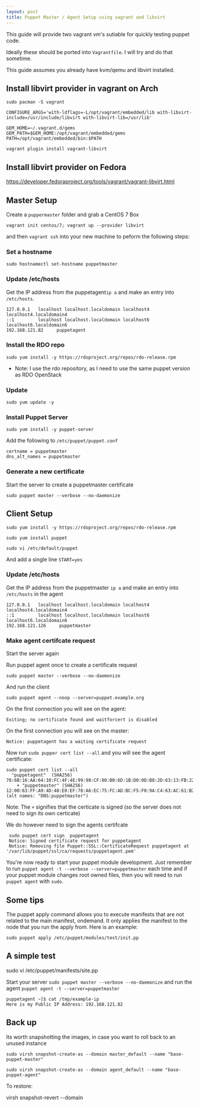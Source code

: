 ```yaml
---
layout: post
title: Puppet Master / Agent Setup using vagrant and libvirt
---
```


This guide will provide two vagrant vm's sutiable for quickly testing puppet code.

Ideally these should be ported into `Vagrantfile`. I will try and do that sometime.

This guide assumes you already have kvm/qemu and libvirt installed.

## Install libvirt provider in vagrant on Arch



```
sudo pacman -S vagrant

CONFIGURE_ARGS='with-ldflags=-L/opt/vagrant/embedded/lib with-libvirt-include=/usr/include/libvirt with-libvirt-lib=/usr/lib'

GEM_HOME=~/.vagrant.d/gems GEM_PATH=$GEM_HOME:/opt/vagrant/embedded/gems PATH=/opt/vagrant/embedded/bin:$PATH

vagrant plugin install vagrant-libvirt
```

## Install libvirt provider on Fedora

https://developer.fedoraproject.org/tools/vagrant/vagrant-libvirt.html

## Master Setup

Create a `puppermaster` folder and grab a CentOS 7 Box

`vagrant init centos/7; vagrant up --provider libvirt`

and then `vagrant ssh` into your new machine to peform the following steps:

### Set a hostname

```
sudo hostnamectl set-hostname puppetmaster
```

### Update /etc/hosts

Get the IP address from the puppetagent`ip a` and make an entry into `/etc/hosts`.

```
127.0.0.1   localhost localhost.localdomain localhost4 localhost4.localdomain4
::1         localhost localhost.localdomain localhost6 localhost6.localdomain6
192.168.121.82     puppetagent
```

### Install the RDO repo

```
sudo yum install -y https://rdoproject.org/repos/rdo-release.rpm
```
* Note: I use the rdo repository, as I need to use the same puppet version as RDO OpenStack

### Update

```
sudo yum update -y
```

### Install Puppet Server

```
sudo yum install -y puppet-server
```

Add the following to `/etc/puppet/puppet.conf`

```
certname = puppetmaster
dns_alt_names = puppetmaster
```

### Generate a new certificate

Start the server to create a puppetmaster certificate

```
sudo puppet master --verbose --no-daemonize
```

## Client Setup

```
sudo yum install -y https://rdoproject.org/repos/rdo-release.rpm
```

```
sudo yum install puppet
```

```
sudo vi /etc/default/puppet
```

And add a single line `START=yes`

### Update /etc/hosts

Get the IP address from the puppetmaster `ip a` and make an entry into `/etc/hosts` in the agent

```
127.0.0.1   localhost localhost.localdomain localhost4 localhost4.localdomain4
::1         localhost localhost.localdomain localhost6 localhost6.localdomain6
192.168.121.126     puppetmaster
```

### Make agent certifcate request


Start the server again

Run puppet agent once to create a certificate request

```
sudo puppet master --verbose --no-daemonize
```

And run the client

```
sudo puppet agent --noop --server=puppet.example.org
```

On the first connection you will see on the agent:

`Exiting; no certificate found and waitforcert is disabled`


On the first connection you will see on the master:

`Notice: puppetagent has a waiting certificate request`

Now run `sudo pupper cert list --all` and you will see the agent certificate:

```
sudo puppet cert list --all
  "puppetagent"  (SHA256) 78:6B:16:AA:64:10:FC:4F:4E:99:98:CF:80:B0:6D:1B:D0:0D:B8:2D:63:13:FB:22:87:1D:C8:06:22:7B:0A:85
    + "puppetmaster" (SHA256) 12:00:63:FF:A9:4D:48:E0:EF:78:A6:EC:75:FC:AD:BC:F5:F0:9A:C4:63:AC:61:B2:AE:39:80:96:57:A6:A6:60 (alt names: "DNS:puppetmaster")
```

Note: The `+` signifies that the certicate is signed (so the server does not need to sign its own certicate)

We do however need to sign the agents certifcate

```
 sudo puppet cert sign  puppetagent
 Notice: Signed certificate request for puppetagent
 Notice: Removing file Puppet::SSL::CertificateRequest puppetagent at '/var/lib/puppet/ssl/ca/requests/puppetagent.pem'
```

You're now ready to start your puppet module development. Just remember to run `puppet agent -t --verbose --server=puppetmaster` each time and if your puppet module changes root owned files, then you will need to run `puppet agent` with `sudo`.

## Some tips

The puppet apply command allows you to execute manifests that are not related to the main manifest, ondemand. It only applies the manifest to the node that you run the apply from. Here is an example:

`sudo puppet apply /etc/puppet/modules/test/init.pp`

## A simple test

sudo vi /etc/puppet/manifests/site.pp

Start your server `sudo puppet master --verbose --no-daemonize` and run the agent `puppet agent -t --server=puppetmaster`

```
puppetagent ~]$ cat /tmp/example-ip
Here is my Public IP Address: 192.168.121.82
```

## Back up

Its worth snapshotting the images, in case you want to roll back to an unused instance

`sudo virsh snapshot-create-as --domain master_default --name "base-puppet-master"`

`sudo virsh snapshot-create-as --domain agent_default --name "base-puppet-agent"`

To restore:

virsh snapshot-revert --domain <vm-name> <snapshot-name>


